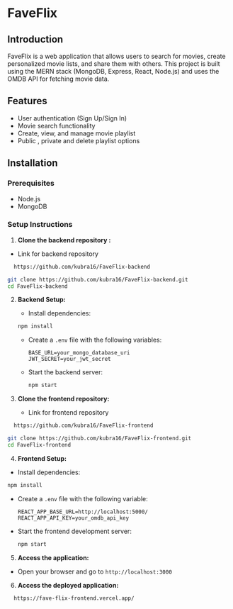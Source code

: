 # FaveFlix

## Introduction

FaveFlix is a web application that allows users to search for movies, create personalized movie lists, and share them with others. This project is built using the MERN stack (MongoDB, Express, React, Node.js) and uses the OMDB API for fetching movie data.

## Features

- User authentication (Sign Up/Sign In)
- Movie search functionality
- Create, view, and manage movie playlist
- Public , private and delete playlist options

## Installation

### Prerequisites

- Node.js
- MongoDB

### Setup Instructions

1. **Clone the backend repository :**

- Link for backend repository

```bash
  https://github.com/kubra16/FaveFlix-backend
```

```bash
git clone https://github.com/kubra16/FaveFlix-backend.git
cd FaveFlix-backend
```

2. **Backend Setup:**

   - Install dependencies:

   ```bash
   npm install
   ```

   - Create a `.env` file with the following variables:
     ```
     BASE_URL=your_mongo_database_uri
     JWT_SECRET=your_jwt_secret
     ```
   - Start the backend server:
     ```bash
     npm start
     ```

3. **Clone the frontend repository:**

   - Link for frontend repository

```bash
  https://github.com/kubra16/FaveFlix-frontend
```

```bash
git clone https://github.com/kubra16/FaveFlix-frontend.git
cd FaveFlix-frontend
```

4. **Frontend Setup:**

- Install dependencies:

```bash
npm install
```

- Create a `.env` file with the following variable:

  ```
  REACT_APP_BASE_URL=http://localhost:5000/
  REACT_APP_API_KEY=your_omdb_api_key
  ```

- Start the frontend development server:
  ```bash
  npm start
  ```

5. **Access the application:**

- Open your browser and go to `http://localhost:3000`

6. **Access the deployed application:**

```bash
  https://fave-flix-frontend.vercel.app/
```
